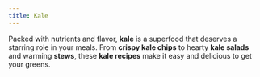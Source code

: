 ```yaml
---
title: Kale
---
```


Packed with nutrients and flavor, **kale** is a superfood that deserves a starring role in your meals. From **crispy kale chips** to hearty **kale salads** and warming **stews**, these **kale recipes** make it easy and delicious to get your greens.
